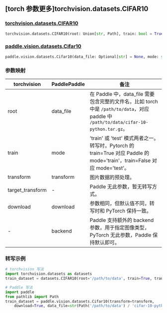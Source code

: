 ## [torch 参数更多]torchvision.datasets.CIFAR10

### [torchvision.datasets.CIFAR10](https://pytorch.org/vision/main/generated/torchvision.datasets.CIFAR10.html)

```python
torchvision.datasets.CIFAR10(root: Union[str, Path], train: bool = True, transform: Optional[Callable] = None, target_transform: Optional[Callable] = None, download: bool = False)
```

### [paddle.vision.datasets.Cifar10](https://www.paddlepaddle.org.cn/documentation/docs/zh/api/paddle/vision/datasets/Cifar10_cn.html)

```python
paddle.vision.datasets.Cifar10(data_file: Optional[str] = None, mode: str = 'train', transform: Optional[Callable] = None, download: bool = True, backend: Optional[str] = None)
```


### 参数映射

| torchvision        | PaddlePaddle           | 备注                                                       |
| ---------------------- | --------------------- | ---------------------------------------------------------- |
| root                   | data_file             | 在 Paddle 中，data_file 需要包含完整的文件名，比如 torch 中是 `/path/to/data`，对应 paddle 中 `/path/to/data/cifar-10-python.tar.gz`。         |
| train                  | mode                  | 'train' 或 'test' 模式两者之一。转写时，Pytorch 的 train=True 对应 Paddle 的 mode='train'，train=False 对应 mode='test'。 |
| transform              | transform             | 图片数据的预处理。           |
| target_transform       | -                     |  Paddle 无此参数，暂无转写方式。       |
| download               | download              | 参数相同，但默认值不同，转写时和 PyTorch 保持一致。 |
| -                      | backend               | Paddle 支持额外的 backend 参数，用于指定图像类型，PyTorch 无此参数，Paddle 保持默认即可。 |

### 转写示例

```python
# torchvision 写法
import torchvision.datasets as datasets
train_dataset = datasets.CIFAR10(root='/path/to/data', train=True, transform=transform, download=True)

# Paddle 写法
import paddle
from pathlib import Path
train_dataset = paddle.vision.datasets.Cifar10(transform=transform,
    download=True, data_file=str(Path('/path/to/data') / 'cifar-10-python.tar.gz'), mode='train')
```
